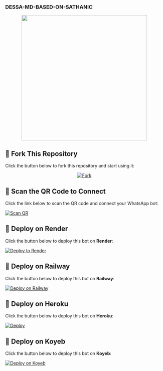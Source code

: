 ### DESSA-MD-BASED-ON-SATHANIC
<p align="center">
  <img src="https://i.imgur.com/PmfMtfa.jpeg" width="400"/>
</p>

## 🚀 Fork This Repository  
Click the button below to fork this repository and start using it:  

<p align="center">
  <a href="https://github.com/sathanicc/DESSA-MD-BASED-ON-SATHANIC/fork">
    <img src="https://img.shields.io/github/forks/sathanicc/DESSA-MD-BASED-ON-SATHANIC?style=social" alt="Fork">
  </a>
</p>

## 🔹 Scan the QR Code to Connect  
Click the link below to scan the QR code and connect your WhatsApp bot:  

[![Scan QR](https://your-hosted-image-link.com/qr.png)](https://your-hosted-image-link.com/qr.png)

## 🚀 Deploy on Render  
Click the button below to deploy this bot on **Render**:  

[![Deploy to Render](https://render.com/images/deploy-to-render-button.svg)](https://render.com/deploy)

## 🚀 Deploy on Railway  
Click the button below to deploy this bot on **Railway**:  

[![Deploy on Railway](https://railway.app/button.svg)](https://railway.app/new)

## 🚀 Deploy on Heroku  
Click the button below to deploy this bot on **Heroku**:  

[![Deploy](https://www.herokucdn.com/deploy/button.svg)](https://heroku.com/deploy?template=https://github.com/sathanicc/DESSA-MD-BASED-ON-SATHANIC)

## 🚀 Deploy on Koyeb  
Click the button below to deploy this bot on **Koyeb**:  

[![Deploy on Koyeb](https://www.koyeb.com/static/images/deploy/button.svg)](https://app.koyeb.com/deploy)
